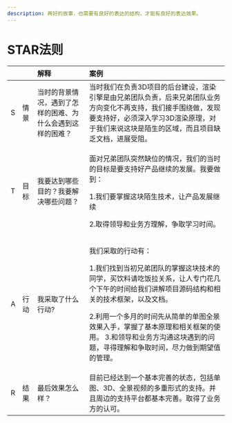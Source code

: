 ```yaml
---
description: 再好的故事，也需要有良好的表达的结构，才能有良好的表达效果。
---
```


# STAR法则

<table>
  <thead>
    <tr>
      <th style="text-align:left"></th>
      <th style="text-align:left"></th>
      <th style="text-align:left">&#x89E3;&#x91CA;</th>
      <th style="text-align:left">&#x6848;&#x4F8B;</th>
    </tr>
  </thead>
  <tbody>
    <tr>
      <td style="text-align:left">S</td>
      <td style="text-align:left">&#x60C5;&#x666F;</td>
      <td style="text-align:left">&#x5F53;&#x65F6;&#x7684;&#x80CC;&#x666F;&#x60C5;&#x51B5;&#xFF0C;&#x9047;&#x5230;&#x4E86;&#x600E;&#x6837;&#x7684;&#x56F0;&#x96BE;&#x3001;&#x4E3A;&#x4EC0;&#x4E48;&#x4F1A;&#x9047;&#x5230;&#x8FD9;&#x6837;&#x7684;&#x56F0;&#x96BE;&#xFF1F;</td>
      <td
      style="text-align:left">&#x5F53;&#x65F6;&#x6211;&#x4EEC;&#x5728;&#x8D1F;&#x8D23;3D&#x9879;&#x76EE;&#x7684;&#x540E;&#x53F0;&#x5EFA;&#x8BBE;&#xFF0C;&#x6E32;&#x67D3;&#x5F15;&#x64CE;&#x662F;&#x7531;&#x5144;&#x5F1F;&#x56E2;&#x961F;&#x8D1F;&#x8D23;&#xFF0C;&#x540E;&#x6765;&#x5144;&#x5F1F;&#x56E2;&#x961F;&#x4E1A;&#x52A1;&#x65B9;&#x5411;&#x53D8;&#x5316;&#x4E0D;&#x518D;&#x652F;&#x6301;&#xFF0C;&#x6211;&#x4EEC;&#x63A5;&#x624B;&#x56F4;&#x7ED5;&#x505A;&#xFF0C;&#x53D1;&#x73B0;&#x8981;&#x652F;&#x6301;&#x597D;&#xFF0C;&#x5FC5;&#x987B;&#x6DF1;&#x5165;&#x5B66;&#x4E60;3D&#x6E32;&#x67D3;&#x539F;&#x7406;&#xFF0C;&#x5BF9;&#x4E8E;&#x6211;&#x4EEC;&#x6765;&#x8BF4;&#x8FD9;&#x5757;&#x662F;&#x964C;&#x751F;&#x7684;&#x533A;&#x57DF;&#xFF0C;&#x800C;&#x4E14;&#x9879;&#x76EE;&#x7F3A;&#x4E4F;&#x6587;&#x6863;&#xFF0C;&#x8FDB;&#x5C55;&#x53D7;&#x963B;&#x3002;</td>
    </tr>
    <tr>
      <td style="text-align:left">T</td>
      <td style="text-align:left">&#x76EE;&#x6807;</td>
      <td style="text-align:left">&#x6211;&#x8981;&#x8FBE;&#x5230;&#x54EA;&#x4E9B;&#x76EE;&#x7684;&#xFF1F;&#x6211;&#x8981;&#x89E3;&#x51B3;&#x54EA;&#x4E9B;&#x95EE;&#x9898;&#xFF1F;</td>
      <td
      style="text-align:left">
        <p>&#x9762;&#x5BF9;&#x5144;&#x5F1F;&#x56E2;&#x961F;&#x7A81;&#x7136;&#x7F3A;&#x4F4D;&#x7684;&#x60C5;&#x51B5;&#xFF0C;&#x6211;&#x4EEC;&#x7684;&#x5F53;&#x65F6;&#x7684;&#x76EE;&#x6807;&#x662F;&#x8981;&#x652F;&#x6301;&#x597D;&#x4EA7;&#x54C1;&#x7EE7;&#x7EED;&#x7684;&#x53D1;&#x5C55;&#x3002;&#x6211;&#x8981;&#x505A;&#x5230;&#xFF1A;</p>
        <p>1.&#x6211;&#x4EEC;&#x8981;&#x638C;&#x63E1;&#x8FD9;&#x5757;&#x964C;&#x751F;&#x6280;&#x672F;&#xFF0C;&#x8BA9;&#x4EA7;&#x54C1;&#x53D1;&#x5C55;&#x7EE7;&#x7EED;</p>
        <p>2.&#x53D6;&#x5F97;&#x9886;&#x5BFC;&#x548C;&#x4E1A;&#x52A1;&#x65B9;&#x7406;&#x89E3;&#xFF0C;&#x4E89;&#x53D6;&#x5B66;&#x4E60;&#x65F6;&#x95F4;&#x3002;</p>
        </td>
    </tr>
    <tr>
      <td style="text-align:left">A</td>
      <td style="text-align:left">&#x884C;&#x52A8;</td>
      <td style="text-align:left">&#x6211;&#x91C7;&#x53D6;&#x4E86;&#x4EC0;&#x4E48;&#x884C;&#x52A8;?</td>
      <td
      style="text-align:left">
        <p>&#x6211;&#x4EEC;&#x91C7;&#x53D6;&#x7684;&#x884C;&#x52A8;&#x6709;&#xFF1A;</p>
        <p>1.&#x6211;&#x4EEC;&#x627E;&#x5230;&#x5F53;&#x521D;&#x5144;&#x5F1F;&#x56E2;&#x961F;&#x7684;&#x638C;&#x63E1;&#x8FD9;&#x5757;&#x6280;&#x672F;&#x7684;&#x540C;&#x5B66;&#xFF0C;&#x4E70;&#x996E;&#x6599;&#x8BF7;&#x5403;&#x996D;&#x62C9;&#x5173;&#x7CFB;&#xFF0C;&#x8BA9;&#x4EBA;&#x4E13;&#x95E8;&#x82B1;&#x51E0;&#x4E2A;&#x4E0B;&#x5348;&#x7684;&#x65F6;&#x95F4;&#x7ED9;&#x6211;&#x4EEC;&#x8BB2;&#x89E3;&#x9879;&#x76EE;&#x6E90;&#x7801;&#x7ED3;&#x6784;&#x548C;&#x76F8;&#x5173;&#x7684;&#x6280;&#x672F;&#x6846;&#x67B6;&#xFF0C;&#x4EE5;&#x53CA;&#x6587;&#x6863;&#x3002;</p>
        <p>2.&#x5229;&#x7528;&#x4E00;&#x4E2A;&#x591A;&#x6708;&#x7684;&#x65F6;&#x95F4;&#x5148;&#x4ECE;&#x7B80;&#x5355;&#x7684;&#x5355;&#x56FE;&#x5168;&#x666F;&#x6548;&#x679C;&#x5165;&#x624B;&#xFF0C;&#x638C;&#x63E1;&#x4E86;&#x57FA;&#x672C;&#x539F;&#x7406;&#x548C;&#x76F8;&#x5173;&#x6846;&#x67B6;&#x7684;&#x4F7F;&#x7528;&#x3002;
          3.&#x548C;&#x9886;&#x5BFC;&#x548C;&#x4E1A;&#x52A1;&#x65B9;&#x6C9F;&#x901A;&#x8FD9;&#x5757;&#x9047;&#x5230;&#x7684;&#x95EE;&#x9898;&#xFF0C;&#x5BFB;&#x5F97;&#x7406;&#x89E3;&#x548C;&#x4E89;&#x53D6;&#x65F6;&#x95F4;&#xFF0C;&#x5C3D;&#x529B;&#x505A;&#x5230;&#x671F;&#x671B;&#x503C;&#x7684;&#x7BA1;&#x7406;&#x3002;</p>
        </td>
    </tr>
    <tr>
      <td style="text-align:left">R</td>
      <td style="text-align:left">&#x7ED3;&#x679C;</td>
      <td style="text-align:left">&#x6700;&#x540E;&#x6548;&#x679C;&#x600E;&#x4E48;&#x6837;&#xFF1F;</td>
      <td
      style="text-align:left">&#x76EE;&#x524D;&#x5DF2;&#x7ECF;&#x8FBE;&#x5230;&#x4E00;&#x4E2A;&#x57FA;&#x672C;&#x5B8C;&#x5584;&#x7684;&#x72B6;&#x6001;&#xFF0C;&#x5305;&#x62EC;&#x5355;&#x56FE;&#x3001;3D&#x3001;&#x5168;&#x666F;&#x89C6;&#x9891;&#x7684;&#x591A;&#x91CD;&#x5F62;&#x5F0F;&#x7684;&#x652F;&#x6301;&#x3002;&#x5E76;&#x4E14;&#x5468;&#x8FB9;&#x7684;&#x652F;&#x6301;&#x5E73;&#x53F0;&#x90FD;&#x57FA;&#x672C;&#x5B8C;&#x5584;&#x3002;&#x53D6;&#x5F97;&#x4E86;&#x4E1A;&#x52A1;&#x65B9;&#x7684;&#x8BA4;&#x53EF;&#x3002;</td>
    </tr>
  </tbody>
</table>

